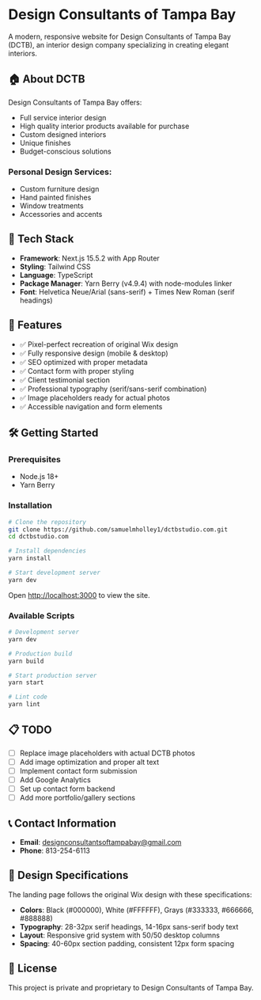 # Design Consultants of Tampa Bay

A modern, responsive website for Design Consultants of Tampa Bay (DCTB), an interior design company specializing in creating elegant interiors.

## 🏠 About DCTB

Design Consultants of Tampa Bay offers:
- Full service interior design
- High quality interior products available for purchase
- Custom designed interiors
- Unique finishes
- Budget-conscious solutions

### Personal Design Services:
- Custom furniture design
- Hand painted finishes
- Window treatments
- Accessories and accents

## 🚀 Tech Stack

- **Framework**: Next.js 15.5.2 with App Router
- **Styling**: Tailwind CSS
- **Language**: TypeScript
- **Package Manager**: Yarn Berry (v4.9.4) with node-modules linker
- **Font**: Helvetica Neue/Arial (sans-serif) + Times New Roman (serif headings)

## 📱 Features

- ✅ Pixel-perfect recreation of original Wix design
- ✅ Fully responsive design (mobile & desktop)
- ✅ SEO optimized with proper metadata
- ✅ Contact form with proper styling
- ✅ Client testimonial section
- ✅ Professional typography (serif/sans-serif combination)
- ✅ Image placeholders ready for actual photos
- ✅ Accessible navigation and form elements

## 🛠️ Getting Started

### Prerequisites
- Node.js 18+
- Yarn Berry

### Installation

```bash
# Clone the repository
git clone https://github.com/samuelmholley1/dctbstudio.com.git
cd dctbstudio.com

# Install dependencies
yarn install

# Start development server
yarn dev
```

Open [http://localhost:3000](http://localhost:3000) to view the site.

### Available Scripts

```bash
# Development server
yarn dev

# Production build
yarn build

# Start production server
yarn start

# Lint code
yarn lint
```

## 📋 TODO

- [ ] Replace image placeholders with actual DCTB photos
- [ ] Add image optimization and proper alt text
- [ ] Implement contact form submission
- [ ] Add Google Analytics
- [ ] Set up contact form backend
- [ ] Add more portfolio/gallery sections

## 📞 Contact Information

- **Email**: designconsultantsoftampabay@gmail.com
- **Phone**: 813-254-6113

## 🎨 Design Specifications

The landing page follows the original Wix design with these specifications:
- **Colors**: Black (#000000), White (#FFFFFF), Grays (#333333, #666666, #888888)
- **Typography**: 28-32px serif headings, 14-16px sans-serif body text
- **Layout**: Responsive grid system with 50/50 desktop columns
- **Spacing**: 40-60px section padding, consistent 12px form spacing

## 📄 License

This project is private and proprietary to Design Consultants of Tampa Bay.
